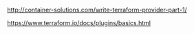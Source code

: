 

http://container-solutions.com/write-terraform-provider-part-1/


https://www.terraform.io/docs/plugins/basics.html



